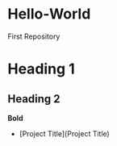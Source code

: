 # Hello-World
First Repository
# Heading 1
## Heading 2 
**Bold**

- [Project Title](Project Title)
